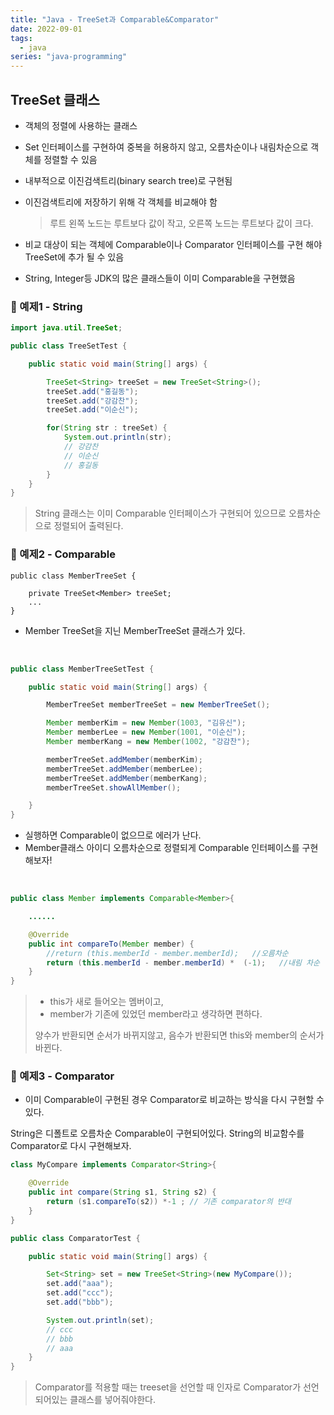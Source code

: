 ```yaml
---
title: "Java - TreeSet과 Comparable&Comparator"
date: 2022-09-01
tags:
  - java
series: "java-programming"
---
```


## TreeSet 클래스

- 객체의 정렬에 사용하는 클래스

- Set 인터페이스를 구현하여 중복을 허용하지 않고, 오름차순이나 내림차순으로 객체를 정렬할 수 있음

- 내부적으로 이진검색트리(binary search tree)로 구현됨

- 이진검색트리에 저장하기 위해 각 객체를 비교해야 함

  > 루트 왼쪽 노드는 루트보다 값이 작고, 오른쪽 노드는 루트보다 값이 크다.

- 비교 대상이 되는 객체에 Comparable이나 Comparator 인터페이스를 구현 해야 TreeSet에 추가 될 수 있음
- String, Integer등 JDK의 많은 클래스들이 이미 Comparable을 구현했음

### 📌 예제1 - String

```java
import java.util.TreeSet;

public class TreeSetTest {

	public static void main(String[] args) {

		TreeSet<String> treeSet = new TreeSet<String>();
		treeSet.add("홍길동");
		treeSet.add("강감찬");
		treeSet.add("이순신");

		for(String str : treeSet) {
			System.out.println(str);
            // 강감찬
            // 이순신
            // 홍길동
		}
	}
}

```

> String 클래스는 이미 Comparable 인터페이스가 구현되어 있으므로 오름차순으로 정렬되어 출력된다.

### 📌 예제2 - Comparable

```
public class MemberTreeSet {

	private TreeSet<Member> treeSet;
	...
}
```

- Member TreeSet을 지닌 MemberTreeSet 클래스가 있다.

<br/>

```java
public class MemberTreeSetTest {

	public static void main(String[] args) {

		MemberTreeSet memberTreeSet = new MemberTreeSet();

		Member memberKim = new Member(1003, "김유신");
		Member memberLee = new Member(1001, "이순신");
		Member memberKang = new Member(1002, "강감찬");

		memberTreeSet.addMember(memberKim);
		memberTreeSet.addMember(memberLee);
		memberTreeSet.addMember(memberKang);
		memberTreeSet.showAllMember();

	}
}

```

- 실행하면 Comparable이 없으므로 에러가 난다.
- Member클래스 아이디 오름차순으로 정렬되게 Comparable 인터페이스를 구현해보자!

<br/>

```java
public class Member implements Comparable<Member>{

	......

	@Override
	public int compareTo(Member member) {
		//return (this.memberId - member.memberId);   //오름차순
		return (this.memberId - member.memberId) *  (-1);   //내림 차순
	}
}

```

> - this가 새로 들어오는 멤버이고,
> - member가 기존에 있었던 member라고 생각하면 편하다.
>
> 양수가 반환되면 순서가 바뀌지않고, 음수가 반환되면 this와 member의 순서가 바뀐다.

### 📌 예제3 - Comparator

- 이미 Comparable이 구현된 경우 Comparator로 비교하는 방식을 다시 구현할 수 있다.

String은 디폴트로 오름차순 Comparable이 구현되어있다. String의 비교함수를 Comparator로 다시 구현해보자.

```java
class MyCompare implements Comparator<String>{

	@Override
	public int compare(String s1, String s2) {
		return (s1.compareTo(s2)) *-1 ; // 기존 comparator의 반대
	}
}
```

```java
public class ComparatorTest {

	public static void main(String[] args) {

		Set<String> set = new TreeSet<String>(new MyCompare());
		set.add("aaa");
		set.add("ccc");
		set.add("bbb");

		System.out.println(set);
        // ccc
        // bbb
        // aaa
	}
}
```

> Comparator를 적용할 때는 treeset을 선언할 때 인자로 Comparator가 선언되어있는 클래스를 넣어줘야한다.
